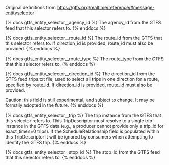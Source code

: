Original definitions from https://gtfs.org/realtime/reference/#message-entityselector

{% docs gtfs_entity_selector__agency_id %}
The agency_id from the GTFS feed that this selector refers to.
{% enddocs %}

{% docs gtfs_entity_selector__route_id %}
The route_id from the GTFS that this selector refers to. If direction_id is provided, route_id must also be provided.
{% enddocs %}

{% docs gtfs_entity_selector__route_type %}
The route_type from the GTFS that this selector refers to.
{% enddocs %}

{% docs gtfs_entity_selector__direction_id %}
The direction_id from the GTFS feed trips.txt file, used to select all trips in one direction for a route, specified by route_id. If direction_id is provided, route_id must also be provided.

Caution: this field is still experimental, and subject to change. It may be formally adopted in the future.
{% enddocs %}

{% docs gtfs_entity_selector__trip %}
The trip instance from the GTFS that this selector refers to. This TripDescriptor must resolve to a single trip instance in the GTFS data (e.g., a producer cannot provide only a trip_id for exact_times=0 trips). If the ScheduleRelationship field is populated within this TripDescriptor it will be ignored by consumers when attempting to identify the GTFS trip.
{% enddocs %}

{% docs gtfs_entity_selector__stop_id %}
The stop_id from the GTFS feed that this selector refers to.
{% enddocs %}
